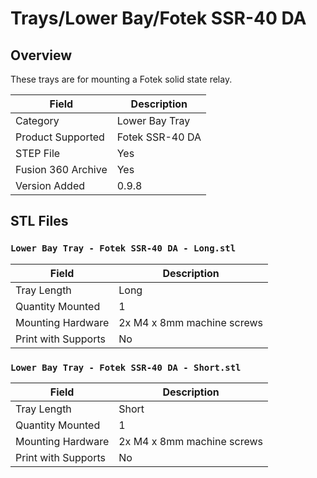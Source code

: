 # Trays/Lower Bay/Fotek SSR-40 DA

## Overview

These trays are for mounting a Fotek solid state relay.

| Field                 | Description               |
|-----------------------|---------------------------|
| Category              | Lower Bay Tray            |
| Product Supported     | Fotek SSR-40 DA           |
| STEP File             | Yes                       |
| Fusion 360 Archive    | Yes                       |
| Version Added         | 0.9.8                     |

## STL Files

### `Lower Bay Tray - Fotek SSR-40 DA - Long.stl`

| Field                 | Description                   |
|-----------------------|-------------------------------|
| Tray Length           | Long                          |
| Quantity Mounted      | 1                             |
| Mounting Hardware     | 2x M4 x 8mm machine screws    |
| Print with Supports   | No                            |

### `Lower Bay Tray - Fotek SSR-40 DA - Short.stl`

| Field                 | Description                   |
|-----------------------|-------------------------------|
| Tray Length           | Short                         |
| Quantity Mounted      | 1                             |
| Mounting Hardware     | 2x M4 x 8mm machine screws    |
| Print with Supports   | No                            |